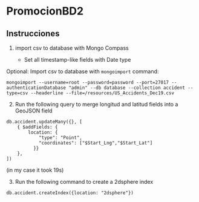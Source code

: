 # PromocionBD2

##

## Instrucciones

1. import csv to database with Mongo Compass

   - Set all timestamp-like fields with Date type

Optional: Import csv to database with `mongoimport` command:

```
mongoimport --username=root --password=password --port=27017 --authenticationDatabase "admin" --db database --collection accident --type=csv --headerline --file=/resources/US_Accidents_Dec19.csv
```

2. Run the following query to merge longitud and latitud fields into a GeoJSON field

```
db.accident.updateMany({}, [
    { $addFields: {
        location: {
            "type": "Point",
            "coordinates": ["$Start_Lng","$Start_Lat"]
          }}
    },
])

```

(in my case it took 19s)

3. Run the following command to create a 2dsphere index

```
db.accident.createIndex({location: "2dsphere"})
```
